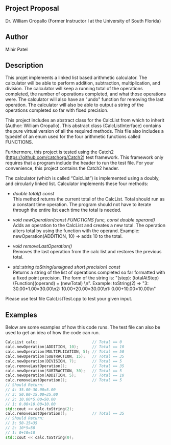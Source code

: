 Project Proposal
-----------------
Dr. William Oropallo (Former Instructor I at the University of South Florida)

Author
-------
Mihir Patel   

Description
-------------   
This projet implements a linked list based arithmetic calculator. The calculator will be able to perform addition, subtraction, 
multiplication, and division. The calculator will keep a running total of the operations completed, the number of operations completed,
and what those operations were. The calculator will also have an "undo" function for removing the last operation. The calculator will 
also be able to output a string of the operations completed so far with fixed precision.

This project includes an abstract class for the CalcList from which to inherit (Author: William Oropallo). This abstract class
(CalcListInterface) contains the pure virtual version of all the required methods. This file also includes a typedef of an enum 
used for the four arithmetic functions called FUNCTIONS.  

Furthermore, this project is tested using the Catch2 (https://github.com/catchorg/Catch2) test framework. This framework
only requires that a program include the header to run the test file. For your convenience, this project contains the Catch2 header.

The calculator (which is called “CalcList”) is implemented using a doubly, and circularly linked list. Calculator implements these
four methods:  

  - *double total() const*   
       This method returns the current total of the CalcList. Total should run as a constant time operation. The program should 
       not have to iterate through the entire list each time the total is needed. 

  - *void newOperation(const FUNCTIONS func, const double operand)*     
       Adds an operation to the CalcList and creates a new total. The operation alters total by using the function with the 
       operand. Example: newOperation(ADDITION, 10) => adds 10 to the total. 

  - *void removeLastOperation()*      
      Removes the last operation from the calc list and restores the previous total. 

  - *std::string toString(unsigned short precision) const*     
      Returns a string of the list of operations completed so far formatted with a fixed point precision. The form of the 
      string is: "(step): (totalAtStep)(Function)(operand) = (newTotal) \n". 
      Example: toString(2) => "3: 30.00*1.00=30.00\n2: 10.00+20.00=30.00\n1: 0.00+10.00=10.00\n"        
    
Please use test file CalcListTest.cpp to test your given input. 
      
Examples   
--------   
Below are some examples of how this code runs. The test file can also be used to get an idea of how the code can run. 
````````cpp
CalcList calc;                        // Total == 0      
calc.newOperation(ADDITION, 10);      // Total == 10    
calc.newOperation(MULTIPLICATION, 5); // Total == 50     
calc.newOperation(SUBTRACTION, 15);   // Total == 35    
calc.newOperation(DIVISION, 7);       // Total == 5    
calc.removeLastOperation();           // Total == 35    
calc.newOperation(SUBTRACTION, 30);   // Total == 5   
calc.newOperation(ADDITION, 5);       // Total == 10   
calc.removeLastOperation();           // Total == 5   
// Should Return:   
// 4: 35.00-30.00=5.00   
// 3: 50.00-15.00=35.00   
// 2: 10.00*5.00=50.00   
// 1: 0.00+10.00=10.00   
std::cout << calc.toString(2);    
calc.removeLastOperation();           // Total == 35    
// Should Return:   
// 3: 50-15=35   
// 2: 10*5=50   
// 1: 0+10=10   
std::cout << calc.toString(0);   
````````
